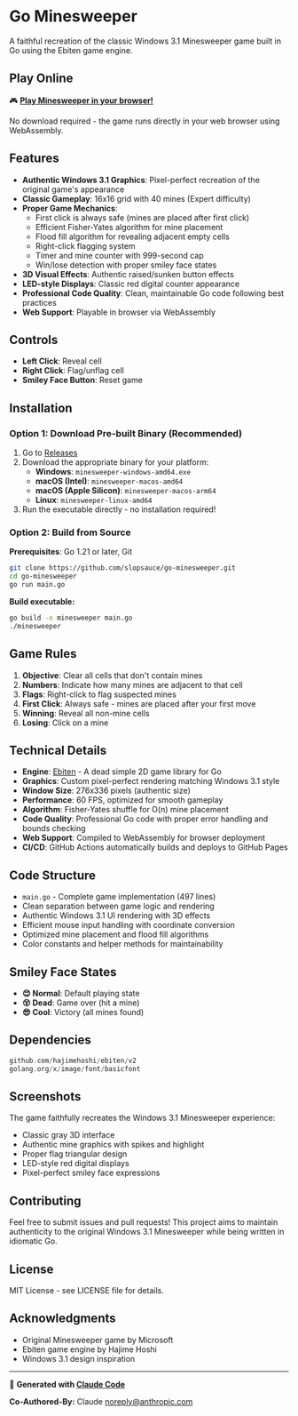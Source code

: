 # Go Minesweeper

A faithful recreation of the classic Windows 3.1 Minesweeper game built in Go using the Ebiten game engine.

## Play Online

🎮 **[Play Minesweeper in your browser!](https://slopsauce.github.io/go-minesweeper/)**

No download required - the game runs directly in your web browser using WebAssembly.

## Features

- **Authentic Windows 3.1 Graphics**: Pixel-perfect recreation of the original game's appearance
- **Classic Gameplay**: 16x16 grid with 40 mines (Expert difficulty)
- **Proper Game Mechanics**:
  - First click is always safe (mines are placed after first click)
  - Efficient Fisher-Yates algorithm for mine placement
  - Flood fill algorithm for revealing adjacent empty cells
  - Right-click flagging system
  - Timer and mine counter with 999-second cap
  - Win/lose detection with proper smiley face states
- **3D Visual Effects**: Authentic raised/sunken button effects
- **LED-style Displays**: Classic red digital counter appearance
- **Professional Code Quality**: Clean, maintainable Go code following best practices
- **Web Support**: Playable in browser via WebAssembly

## Controls

- **Left Click**: Reveal cell
- **Right Click**: Flag/unflag cell
- **Smiley Face Button**: Reset game

## Installation

### Option 1: Download Pre-built Binary (Recommended)

1. Go to [Releases](https://github.com/slopsauce/go-minesweeper/releases)
2. Download the appropriate binary for your platform:
   - **Windows**: `minesweeper-windows-amd64.exe`
   - **macOS (Intel)**: `minesweeper-macos-amd64`
   - **macOS (Apple Silicon)**: `minesweeper-macos-arm64`
   - **Linux**: `minesweeper-linux-amd64`
3. Run the executable directly - no installation required!

### Option 2: Build from Source

**Prerequisites**: Go 1.21 or later, Git

```bash
git clone https://github.com/slopsauce/go-minesweeper.git
cd go-minesweeper
go run main.go
```

**Build executable:**
```bash
go build -o minesweeper main.go
./minesweeper
```


## Game Rules

1. **Objective**: Clear all cells that don't contain mines
2. **Numbers**: Indicate how many mines are adjacent to that cell
3. **Flags**: Right-click to flag suspected mines
4. **First Click**: Always safe - mines are placed after your first move
5. **Winning**: Reveal all non-mine cells
6. **Losing**: Click on a mine

## Technical Details

- **Engine**: [Ebiten](https://ebiten.org/) - A dead simple 2D game library for Go
- **Graphics**: Custom pixel-perfect rendering matching Windows 3.1 style
- **Window Size**: 276x336 pixels (authentic size)
- **Performance**: 60 FPS, optimized for smooth gameplay
- **Algorithm**: Fisher-Yates shuffle for O(n) mine placement
- **Code Quality**: Professional Go code with proper error handling and bounds checking
- **Web Support**: Compiled to WebAssembly for browser deployment
- **CI/CD**: GitHub Actions automatically builds and deploys to GitHub Pages

## Code Structure

- `main.go` - Complete game implementation (497 lines)
- Clean separation between game logic and rendering
- Authentic Windows 3.1 UI rendering with 3D effects
- Efficient mouse input handling with coordinate conversion
- Optimized mine placement and flood fill algorithms
- Color constants and helper methods for maintainability

## Smiley Face States

- **😊 Normal**: Default playing state
- **😵 Dead**: Game over (hit a mine)
- **😎 Cool**: Victory (all mines found)

## Dependencies

```go
github.com/hajimehoshi/ebiten/v2
golang.org/x/image/font/basicfont
```

## Screenshots

The game faithfully recreates the Windows 3.1 Minesweeper experience:

- Classic gray 3D interface
- Authentic mine graphics with spikes and highlight
- Proper flag triangular design
- LED-style red digital displays
- Pixel-perfect smiley face expressions

## Contributing

Feel free to submit issues and pull requests! This project aims to maintain authenticity to the original Windows 3.1 Minesweeper while being written in idiomatic Go.

## License

MIT License - see LICENSE file for details.

## Acknowledgments

- Original Minesweeper game by Microsoft
- Ebiten game engine by Hajime Hoshi
- Windows 3.1 design inspiration

---

🤖 **Generated with [Claude Code](https://claude.ai/code)**

**Co-Authored-By:** Claude <noreply@anthropic.com>